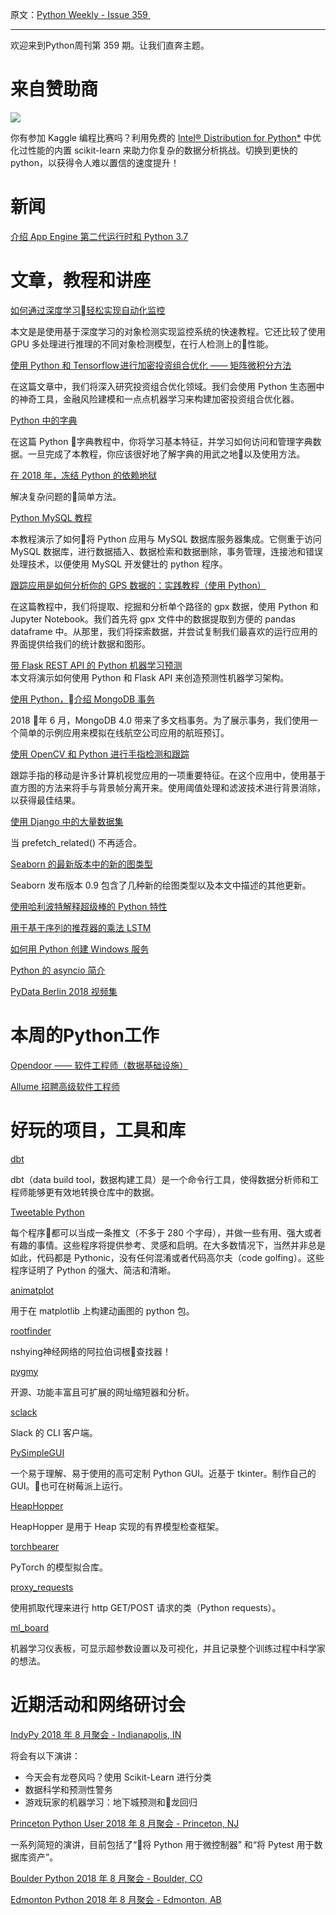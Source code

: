 原文：[Python Weekly - Issue 359 ](http://eepurl.com/dDAEPX)

---

欢迎来到Python周刊第 359 期。让我们直奔主题。


# 来自赞助商

[![](https://gallery.mailchimp.com/e2e180baf855ac797ef407fc7/images/b88ddabb-e48c-4fbd-af9a-fe48f8a98690.png)](https://goo.gl/wlxnDm)

你有参加 Kaggle 编程比赛吗？利用免费的 [Intel® Distribution for Python*](https://software.intel.com/en-us/distribution-for-python?utm_source=06%2F14%2F18%20Python%20Weekly%20Newsletter&utm_medium=Email&utm_campaign=Python%20Weekly%20newsletter%20June%202018) 中优化过性能的内置 scikit-learn 来助力你复杂的数据分析挑战。切换到更快的 python，以获得令人难以置信的速度提升！

# 新闻  
  
[介绍 App Engine 第二代运行时和 Python 3.7](https://cloud.google.com/blog/products/gcp/introducing-app-engine-second-generation-runtimes-and-python-3-7)  
  
  
# 文章，教程和讲座
  
[如何通过深度学习轻松实现自动化监控](https://medium.com/nanonets/how-to-automate-surveillance-easily-with-deep-learning-4eb4fa0cd68d)  

本文是是使用基于深度学习的对象检测实现监控系统的快速教程。它还比较了使用 GPU 多处理进行推理的不同对象检测模型，在行人检测上的性能。

[使用 Python 和 Tensorflow 进行加密投资组合优化 —— 矩阵微积分方法](https://medium.com/jordi-moraleda/crypto-portfolio-optimization-with-python-and-tensorflow-an-approach-aa504578c799)  

在这篇文章中，我们将深入研究投资组合优化领域。我们会使用 Python 生态圈中的神奇工具，金融风险建模和一点点机器学习来构建加密投资组合优化器。
  
[Python 中的字典](https://realpython.com/python-dicts/)  

在这篇 Python 字典教程中，你将学习基本特征，并学习如何访问和管理字典数据。一旦完成了本教程，你应该很好地了解字典的用武之地以及使用方法。

[在 2018 年，冻结 Python 的依赖地狱](https://tech.instacart.com/freezing-pythons-dependency-hell-in-2018-f1076d625241)  

解决复杂问题的简单方法。

[Python MySQL 教程](https://pynative.com/python-mysql-tutorial/)  

本教程演示了如何将 Python 应用与 MySQL 数据库服务器集成。它侧重于访问 MySQL 数据库，进行数据插入、数据检索和数据删除，事务管理，连接池和错误处理技术，以便使用 MySQL 开发健壮的 python 程序。

[跟踪应用是如何分析你的 GPS 数据的：实践教程（使用 Python）](https://towardsdatascience.com/how-tracking-apps-analyse-your-gps-data-a-hands-on-tutorial-in-python-756d4db6715d)  

在这篇教程中，我们将提取、挖掘和分析单个路径的 gpx 数据，使用 Python 和 Jupyter Notebook。我们首先将 gpx 文件中的数据提取到方便的 pandas dataframe 中。从那里，我们将探索数据，并尝试复制我们最喜欢的运行应用的界面提供给我们的统计数据和图形。

[带 Flask REST API 的 Python 机器学习预测](https://www.toptal.com/python/python-machine-learning-flask-example)  
本文将演示如何使用 Python 和 Flask API 来创造预测性机器学习架构。
  
[使用 Python，介绍 MongoDB 事务](https://www.mongodb.com/blog/post/introduction-to-mongodb-transactions-in-python)  

2018 年 6 月，MongoDB 4.0 带来了多文档事务。为了展示事务，我们使用一个简单的示例应用来模拟在线航空公司应用的航班预订。
  
[使用 OpenCV 和 Python 进行手指检测和跟踪](https://dev.to/amarlearning/finger-detection-and-tracking-using-opencv-and-python-586m)  

跟踪手指的移动是许多计算机视觉应用的一项重要特征。在这个应用中，使用基于直方图的方法来将手与背景帧分离开来。使用阈值处理和滤波技术进行背景消除，以获得最佳结果。
  
[使用 Django 中的大量数据集](https://blog.labdigital.nl/working-with-huge-data-sets-in-django-169453bca049)  

当 prefetch_related() 不再适合。

[Seaborn 的最新版本中的新的图类型](http://pbpython.com/seaborn09.html)  

Seaborn 发布版本 0.9 包含了几种新的绘图类型以及本文中描述的其他更新。
  
[使用哈利波特解释超级棒的 Python 特性](https://github.com/zotroneneis/harry_potter_universe)  
  
[用于基于序列的推荐器的乘法 LSTM](https://florianwilhelm.info/2018/08/multiplicative_LSTM_for_sequence_based_recos/)   
  
[如何用 Python 创建 Windows 服务](https://www.thepythoncorner.com/2018/08/how-to-create-windows-service-in-hi.html)  
  
[Python 的 asyncio 简介](https://hackernoon.com/a-simple-introduction-to-pythons-asyncio-595d9c9ecf8c)  
  
[PyData Berlin 2018 视频集](https://www.youtube.com/watch?v=5bJHUvQ_xGM&list=PLGVZCDnMOq0oQh7daBKy1AW5Q34d0LDsC)  
  
  
# 本周的Python工作  
  
[Opendoor —— 软件工程师（数据基础设施）](https://leap.ai/info/jobs/0e332591-cf0c-5d0b-9460-a2506a886c04?utm_source=newsletter&utm_medium=email&utm_term=opendoor&utm_content=jobpost&utm_campaign=pythonweekly)  

  
[Allume 招聘高级软件工程师](http://jobs.pythonweekly.com/jobs/senior-software-engineer-14/)  
  
  
# 好玩的项目，工具和库  
  
[dbt](https://github.com/fishtown-analytics/dbt)  

dbt（data build tool，数据构建工具）是一个命令行工具，使得数据分析师和工程师能够更有效地转换仓库中的数据。
  
[Tweetable Python](https://books.agiliq.com/projects/tweetable-python/en/latest/index.html)  

每个程序都可以当成一条推文（不多于 280 个字母），并做一些有用、强大或者有趣的事情。这些程序将提供参考、灵感和启明。在大多数情况下，当然并非总是如此，代码都是 Pythonic，没有任何混淆或者代码高尔夫（code golfing）。这些程序证明了 Python 的强大、简洁和清晰。

[animatplot](https://github.com/t-makaro/animatplot)  

用于在 matplotlib 上构建动画图的 python 包。
  
[rootfinder](https://github.com/tb0yd/rootfinder)  

nshying神经网络的阿拉伯词根查找器！

[pygmy](https://github.com/amitt001/pygmy)  

开源、功能丰富且可扩展的网址缩短器和分析。

[sclack](https://github.com/haskellcamargo/sclack)  

Slack 的 CLI 客户端。
  
[PySimpleGUI](https://github.com/MikeTheWatchGuy/PySimpleGUI)  

一个易于理解、易于使用的高可定制 Python GUI。近基于 tkinter。制作自己的 GUI。也可在树莓派上运行。

[HeapHopper](https://github.com/angr/heaphopper)   

HeapHopper 是用于 Heap 实现的有界模型检查框架。
  
[torchbearer](https://github.com/ecs-vlc/torchbearer)  

PyTorch 的模型拟合库。
  
[proxy_requests](https://github.com/rootVIII/proxy_requests)  

使用抓取代理来进行 http GET/POST 请求的类（Python requests）。
  
[ml_board](https://github.com/bbli/ml_board)  

机器学习仪表板，可显示超参数设置以及可视化，并且记录整个训练过程中科学家的想法。
  
  
# 近期活动和网络研讨会  
  
[IndyPy 2018 年 8 月聚会 - Indianapolis, IN](https://www.meetup.com/indypy/events/248715481/)  

将会有以下演讲：

  * 今天会有龙卷风吗？使用 Scikit-Learn 进行分类
  * 数据科学和预测性警务
  * 游戏玩家的机器学习：地下城预测和龙回归
  
  
[Princeton Python User 2018 年 8 月聚会 - Princeton, NJ](https://www.meetup.com/pug-ip/events/253359522/)  

一系列简短的演讲，目前包括了“将 Python 用于微控制器” 和“将 Pytest 用于数据库资产”。
  
[Boulder Python 2018 年 8 月聚会 - Boulder, CO](https://www.meetup.com/BoulderPython/events/252365041/)  
  
[Edmonton Python 2018 年 8 月聚会 - Edmonton, AB](https://www.meetup.com/startupedmonton/events/252408025/)   
   

